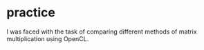 # practice

I was faced with the task of comparing different methods of matrix multiplication using OpenCL.
